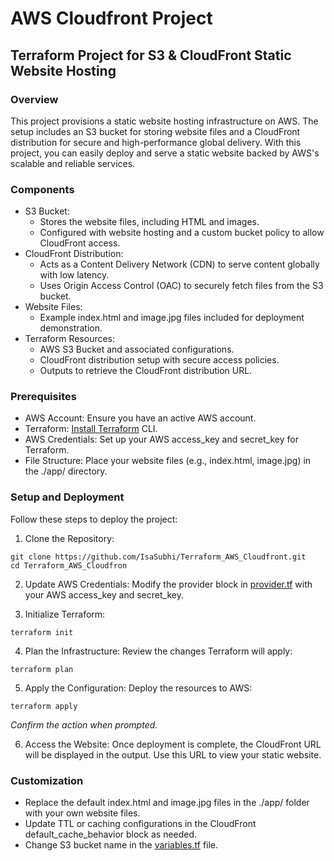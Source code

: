 # AWS Cloudfront Project

## Terraform Project for S3 & CloudFront Static Website Hosting
### Overview
This project provisions a static website hosting infrastructure on AWS. The setup includes an S3 bucket for storing website files and a CloudFront distribution for secure and high-performance global delivery. With this project, you can easily deploy and serve a static website backed by AWS's scalable and reliable services.

### Components
- S3 Bucket:
  - Stores the website files, including HTML and images.
  - Configured with website hosting and a custom bucket policy to allow CloudFront access.
- CloudFront Distribution:
  - Acts as a Content Delivery Network (CDN) to serve content globally with low latency.
  - Uses Origin Access Control (OAC) to securely fetch files from the S3 bucket.
- Website Files:
  - Example index.html and image.jpg files included for deployment demonstration.
- Terraform Resources:
  - AWS S3 Bucket and associated configurations.
  - CloudFront distribution setup with secure access policies.
  - Outputs to retrieve the CloudFront distribution URL.

### Prerequisites
- AWS Account: Ensure you have an active AWS account.
- Terraform: [Install Terraform](https://developer.hashicorp.com/terraform/install) CLI.
- AWS Credentials: Set up your AWS access_key and secret_key for Terraform.
- File Structure: Place your website files (e.g., index.html, image.jpg) in the ./app/ directory.

### Setup and Deployment
Follow these steps to deploy the project:
1. Clone the Repository:
```
git clone https://github.com/IsaSubhi/Terraform_AWS_Cloudfront.git
cd Terraform_AWS_Cloudfron
```

2. Update AWS Credentials: Modify the provider block in [provider.tf](./provider.tf) with your AWS access_key and secret_key.

3. Initialize Terraform:
```
terraform init
```

4. Plan the Infrastructure: Review the changes Terraform will apply:
```
terraform plan
```

5. Apply the Configuration: Deploy the resources to AWS:
```
terraform apply
```
*Confirm the action when prompted.*

6. Access the Website: Once deployment is complete, the CloudFront URL will be displayed in the output. Use this URL to view your static website.

### Customization
- Replace the default index.html and image.jpg files in the ./app/ folder with your own website files.
- Update TTL or caching configurations in the CloudFront default_cache_behavior block as needed.
- Change S3 bucket name in the [variables.tf](./variables.tf) file.
